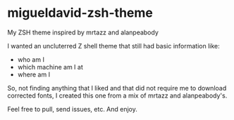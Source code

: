# migueldavid-zsh-theme
My ZSH theme inspired by mrtazz and alanpeabody

I wanted an uncluterred Z shell theme that still had basic information like:
- who am I
- which machine am I at
- where am I

So, not finding anything that I liked and that did not require me to download corrected fonts, I created this one from a mix of mrtazz and alanpeabody's.

Feel free to pull, send issues, etc. And enjoy.

